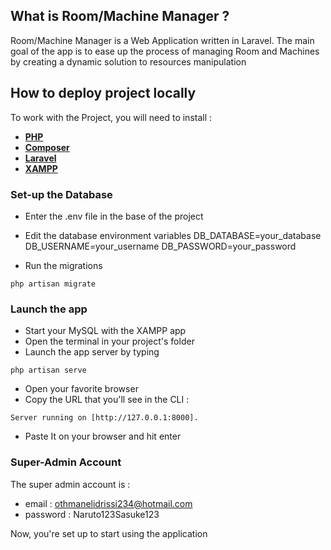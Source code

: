 ## What is Room/Machine Manager ?

Room/Machine Manager is a Web Application written in Laravel. The main goal of the app is to ease up the 
process of managing Room and Machines by creating a dynamic solution to resources manipulation

## How to deploy project locally

To work with the Project, you will need to install : 
- **[PHP](https://www.php.net/)**
- **[Composer](https://getcomposer.org/)**
- **[Laravel](https://laravel.com/)**
- **[XAMPP](https://www.apachefriends.org/fr/index.html)**

### Set-up the Database
- Enter the .env file in the base of the project
- Edit the database environment variables
    DB_DATABASE=your_database
    DB_USERNAME=your_username
    DB_PASSWORD=your_password

- Run the migrations
```
php artisan migrate
```

### Launch the app

- Start your MySQL with the XAMPP app
- Open the terminal in your project's folder
- Launch the app server by typing 
```
php artisan serve
```

- Open your favorite browser
- Copy the URL that you'll see in the CLI : 
```
Server running on [http://127.0.0.1:8000]. 
```
- Paste It on your browser and hit enter

### Super-Admin Account

The super admin account is :
- email : othmanelidrissi234@hotmail.com
- password : Naruto123Sasuke123


Now, you're set up to start using the application


